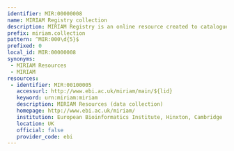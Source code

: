 ```yaml
---
identifier: MIR:00000008
name: MIRIAM Registry collection
description: MIRIAM Registry is an online resource created to catalogue collections (Gene Ontology, Taxonomy or PubMed are some examples) and the corresponding resources (physical locations) providing access to those data collections. The Registry provides unique and perennial URIs for each entity of those data collections.
prefix: miriam.collection
pattern: ^MIR:000\d{5}$
prefixed: 0
local_id: MIR:00000008
synonyms:
 - MIRIAM Resources
 - MIRIAM
resources:
 - identifier: MIR:00100005
   accessurl: http://www.ebi.ac.uk/miriam/main/${lid}
   keyword: urn:miriam:miriam
   description: MIRIAM Resources (data collection)
   homepage: http://www.ebi.ac.uk/miriam/
   institution: European Bioinformatics Institute, Hinxton, Cambridge
   location: UK
   official: false
   provider_code: ebi
---
```

